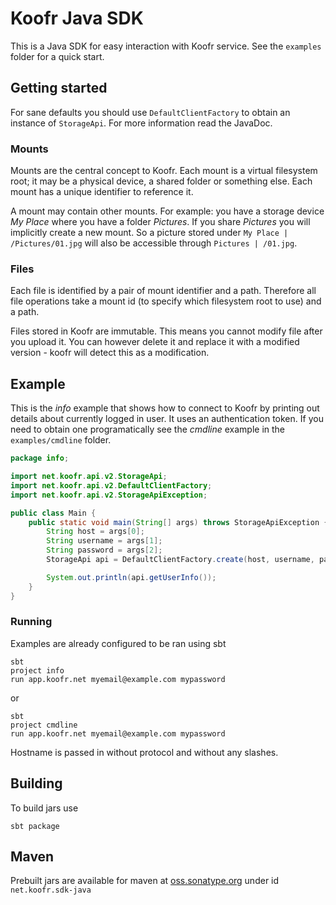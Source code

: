 # Koofr Java SDK

This is a Java SDK for easy interaction with Koofr service. See the `examples` folder for a quick start.

## Getting started

For sane defaults you should use `DefaultClientFactory` to obtain an instance of `StorageApi`. For more information read the JavaDoc.

### Mounts
Mounts are the central concept to Koofr. Each mount is a virtual filesystem root; it may be a physical device, a shared folder or something else. Each mount has a unique identifier to reference it.

A mount may contain other mounts. For example: you have a storage device *My Place* where you have a folder *Pictures*. If you share *Pictures* you will implicitly create a new mount.  So a picture stored under `My Place | /Pictures/01.jpg` will also be accessible through `Pictures | /01.jpg`.

### Files
Each file is identified by a pair of mount identifier and a path. Therefore all file operations take a mount id (to specify which filesystem root to use) and a path.

Files stored in Koofr are immutable. This means you cannot modify file after you upload it. You can however delete it and replace it with a modified version - koofr will detect this as a modification.


## Example
This is the *info* example that shows how to connect to Koofr by printing out details about currently logged in user. It uses an authentication token. If you need to obtain one programatically see the *cmdline* example in the `examples/cmdline` folder.


```java
package info;

import net.koofr.api.v2.StorageApi;
import net.koofr.api.v2.DefaultClientFactory;
import net.koofr.api.v2.StorageApiException;

public class Main {
    public static void main(String[] args) throws StorageApiException {
        String host = args[0];
        String username = args[1];
        String password = args[2];
        StorageApi api = DefaultClientFactory.create(host, username, password);

        System.out.println(api.getUserInfo());
    }
}
```

### Running

Examples are already configured to be ran using sbt

    sbt
    project info
    run app.koofr.net myemail@example.com mypassword

or

    sbt
    project cmdline
    run app.koofr.net myemail@example.com mypassword

Hostname is passed in without protocol and without any slashes.


## Building

To build jars use

    sbt package


## Maven

Prebuilt jars are available for maven at [oss.sonatype.org](https://oss.sonatype.org) under id `net.koofr.sdk-java`